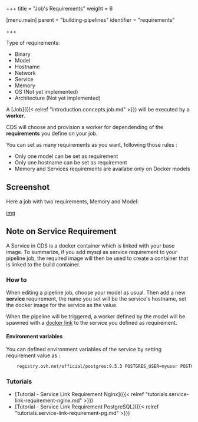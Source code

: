 +++
title = "Job's Requirements"
weight = 6

[menu.main]
parent = "building-pipelines"
identifier = "requirements"

+++


Type of requirements:

- Binary
- Model
- Hostname
- Network
- Service
- Memory
- OS (Not yet implemented)
- Architecture (Not yet implemented)

A [Job]({{< relref "introduction.concepts.job.md" >}}) will be executed by a **worker**.

CDS will choose and provision a worker for dependending of the **requirements** you define on your job.

You can set as many requirements as you want, following those rules :

- Only one model can be set as requirement
- Only one hostname can be set as requirement
- Memory and Services requirements are availabe only on Docker models

## Screenshot

Here a job with two requirements, Memory and Model:

[img](/images/building-pipelines.requirements-show.png)


## Note on Service Requirement

A Service in CDS is a docker container which is linked with your base image. To summarize, if you add mysql as service requirement to your pipeline job, the required image will then be used to create a container that is linked to the build container.

### How to

When editing a pipeline job, choose your model as usual. Then add a new  **service** requirement, the name you set will be the service's hostname, set the docker image for the service as the value.

When the pipeline will be triggered, a worker defined by the model will be spawned with a [docker link](https://docs.docker.com/engine/userguide/networking/default_network/dockerlinks/) to the service you defined as requirement.

#### Environment variables

You can defined environment variables of the service by setting requirement value as :
```bash
    registry.ovh.net/official/postgres:9.5.3 POSTGRES_USER=myuser POSTGRES_PASSWORD=mypassword
```

### Tutorials

* [Tutorial - Service Link Requirement Nginx]({{< relref "tutorials.service-link-requirement-nginx.md" >}})
* [Tutorial - Service Link Requirement PostgreSQL]({{< relref "tutorials.service-link-requirement-pg.md" >}})

